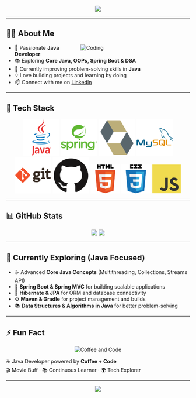 <!-- Profile Banner -->
<p align="center">
  <img src="https://capsule-render.vercel.app/api?type=waving&color=0:ff512f,100:f09819&height=200&section=header&text=👋%20Hi%20I'm%20Lakshay%20Kumawat&fontSize=35&fontColor=ffffff&animation=twinkling&fontAlignY=40"/>
</p>

---

## 👨‍💻 About Me  
<img align="right" alt="Coding" width="300" src="https://media.giphy.com/media/qgQUggAC3Pfv687qPC/giphy.gif">

- 🎯 Passionate **Java Developer**  
- 📚 Exploring **Core Java, OOPs, Spring Boot & DSA**  
- 🌱 Currently improving problem-solving skills in **Java**  
- 💡 Love building projects and learning by doing  
- 📫 Connect with me on [LinkedIn](https://www.linkedin.com/in/lakshay-kumawat-4a586a335/)  


---

## 🚀 Tech Stack  

<p align="center">
  <img src="https://github.com/devicons/devicon/blob/master/icons/java/java-original-wordmark.svg" width="100" alt="Java"/>
  <img src="https://github.com/devicons/devicon/blob/master/icons/spring/spring-original-wordmark.svg" width="100" alt="Spring"/>
  <img src="https://github.com/devicons/devicon/blob/master/icons/hibernate/hibernate-original.svg" width="100" alt="Hibernate"/>
  <img src="https://github.com/devicons/devicon/blob/master/icons/mysql/mysql-original-wordmark.svg" width="100" alt="MySQL"/>
  <img src="https://github.com/devicons/devicon/blob/master/icons/git/git-original-wordmark.svg" width="100" alt="Git"/>
  <img src="https://github.com/devicons/devicon/blob/master/icons/github/github-original.svg" width="100" alt="GitHub"/>
  <img src="https://github.com/devicons/devicon/blob/master/icons/html5/html5-original-wordmark.svg" width="80" alt="HTML"/>
  <img src="https://github.com/devicons/devicon/blob/master/icons/css3/css3-original-wordmark.svg" width="80" alt="CSS"/>
  <img src="https://github.com/devicons/devicon/blob/master/icons/javascript/javascript-original.svg" width="80" alt="JavaScript"/>
</p>

---

## 📊 GitHub Stats  
<p align="center">
  <img src="https://github-readme-stats.vercel.app/api?username=Lakshay-1126&show_icons=true&theme=tokyonight" height="160"/>
  <img src="https://github-readme-streak-stats.herokuapp.com/?user=Lakshay-1126&theme=tokyonight" height="160"/>
</p>

---

## 🧠 Currently Exploring (Java Focused)
- ☕ Advanced **Core Java Concepts** (Multithreading, Collections, Streams API)  
- 🌱 **Spring Boot & Spring MVC** for building scalable applications  
- 🔗 **Hibernate & JPA** for ORM and database connectivity  
- ⚙️ **Maven & Gradle** for project management and builds  
- 📚 **Data Structures & Algorithms in Java** for better problem-solving  

---

## ⚡ Fun Fact  
<p align="center">
 <img src="https://media.giphy.com/media/IoP0PvbbSWGAM/giphy.gif" width="250" alt="Coffee and Code"/>
</p>

☕ Java Developer powered by **Coffee + Code**  
🎬 Movie Buff · 📚 Continuous Learner · 🌍 Tech Explorer  

---

<!-- Footer -->
<p align="center">
  <img src="https://capsule-render.vercel.app/api?type=waving&color=0:f09819,100:ff512f&height=120&section=footer"/>
</p>
